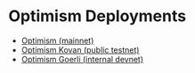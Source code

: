 # Optimism Deployments
- [Optimism (mainnet)](./mainnet#readme)
- [Optimism Kovan (public testnet)](./kovan#readme)
- [Optimism Goerli (internal devnet)](./goerli#readme)
